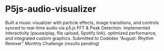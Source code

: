 # P5js-audio-visualizer
Built a music visualizer with particle effects, image transitions, and controls synced to real-time audio via p5.js FFT &amp; Peak Detection. Implemented interactivity (pause/play, file upload, Spotify link), optimized performance, and integrated custom graphics. Submitted to Codédex “August: Rhythm Remixer” Monthly Challenge (results pending)
